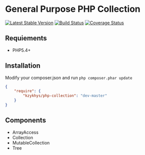 General Purpose PHP Collection
==============================

[![Latest Stable Version](https://poser.pugx.org/kzykhys/collection/v/stable.png)](https://packagist.org/packages/kzykhys/collection)
[![Build Status](https://travis-ci.org/kzykhys/Collection.png?branch=master)](https://travis-ci.org/kzykhys/Collection)
[![Coverage Status](https://coveralls.io/repos/kzykhys/Collection/badge.png?branch=master)](https://coveralls.io/r/kzykhys/Collection?branch=master)

Requiements
-----------

* PHP5.4+

Installation
------------

Modify your composer.json and run `php composer.phar update`

``` json
{
    "require": {
        "kzykhys/php-collection": "dev-master"
    }
}
```

Components
----------

* ArrayAccess
* Collection
* MutableCollection
* Tree